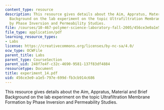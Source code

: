 ```yaml
---
content_type: resource
description: This resource gives details about the Aim, Appratus, Material and Brief
  Background on the lab experiment on the topic Ultrafiltration Membrane Formation
  by Phase Inversion and Permeability Studies.
file: /courses/10-467-polymer-science-laboratory-fall-2005/456ce3e0a1e5797e699dfb3cb914c686_experiment_14.pdf
file_type: application/pdf
learning_resource_types:
- Labs
license: https://creativecommons.org/licenses/by-nc-sa/4.0/
ocw_type: OCWFile
parent_title: Labs
parent_type: CourseSection
parent_uid: 248f7e4f-c32c-4690-9581-137f83df4884
resourcetype: Document
title: experiment_14.pdf
uid: 456ce3e0-a1e5-797e-699d-fb3cb914c686
---
```

This resource gives details about the Aim, Appratus, Material and Brief Background on the lab experiment on the topic Ultrafiltration Membrane Formation by Phase Inversion and Permeability Studies.